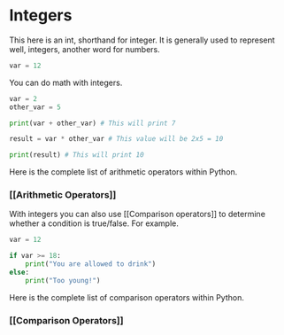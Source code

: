 # Integers

This here is an int, shorthand for integer. It is generally used to represent well, integers, another word for numbers.

```python
var = 12
```

You can do math with integers.

```python
var = 2
other_var = 5

print(var + other_var) # This will print 7

result = var * other_var # This value will be 2x5 = 10

print(result) # This will print 10
```

Here is the complete list of arithmetic operators within Python.

### [[Arithmetic Operators]]

With integers you can also use [[Comparison operators]] to determine whether a condition is true/false. For example.

```python
var = 12

if var >= 18:
	print("You are allowed to drink")
else:
	print("Too young!")
```

Here is the complete list of comparison operators within Python.

### [[Comparison Operators]]